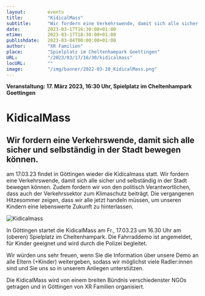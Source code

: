 ```yaml
---
layout:        events
title:         "KidicalMass"
subtitle:      "Wir fordern eine Verkehrswende, damit sich alle sicher und selbständig in der Stadt bewegen können."
date:          2023-03-17T16:30:00+01:00
etime:         2023-03-17T18:30:00+01:00
publishdate:   2023-03-04T00:00:00+01:00
author:        "XR Familien"
place:         "Spielplatz im Cheltenhampark Goettingen"
URL:           "/2023/03/17/16/30/kidicalmass"
locURL:        ""
image:         "/img/banner/2022-03-20_KidicalMass.png"
---
```


**Veranstaltung: 17. März 2023, 16:30 Uhr, Spielplatz im Cheltenhampark Goettingen**

KidicalMass
===========

Wir fordern eine Verkehrswende, damit sich alle sicher und selbständig in der Stadt bewegen können.
-----------


am 17.03.23 findet in Göttingen wieder die Kidicalmass statt. Wir fordern eine Verkehrswende, damit sich alle sicher und selbständig in der Stadt bewegen können. Zudem fordern wir von den politisch Verantwortlichen, dass auch der Verkehrssektor zum Klimaschutz beiträgt. Die vergangenen Hitzesommer zeigen, dass wir alle jetzt handeln müssen, um unseren Kindern eine lebenswerte Zukunft zu hinterlassen.

![Kidicalmass](/img/event/2023-03-17_Kidicalmass_Plakat.png)

In Göttingen startet die KidicalMass am Fr., 17.03.23 um 16.30 Uhr am (oberen) Spielplatz im Cheltenhampark. Die Fahrraddemo ist angemeldet, für Kinder geeignet und wird durch die Polizei begleitet.

Wir würden uns sehr freuen, wenn Sie die Information über unsere Demo an alle Eltern (+Kinder) weitergeben, sodass wir möglichst viele Radler:innen sind und Sie uns so in unserem Anliegen unterstützen.

Die KidicalMass wird von einem breiten Bündnis verschiedenster NGOs getragen und in Göttingen von XR Familien organisiert. 
